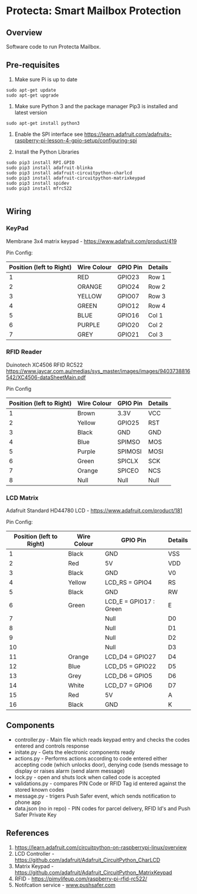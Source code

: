 # Protecta: Smart Mailbox Protection

## Overview

Software code to run Protecta Mailbox.

## Pre-requisites

1. Make sure Pi is up to date

```
sudo apt-get update
sudo apt-get upgrade
```

1. Make sure Python 3 and the package manager Pip3 is installed and latest version
```
sudo apt-get install python3
```

1. Enable the SPI interface
see https://learn.adafruit.com/adafruits-raspberry-pi-lesson-4-gpio-setup/configuring-spi

1. Install the Python Libraries
```
sudo pip3 install RPI.GPIO
sudo pip3 install adafruit-blinka
sudo pip3 install adafruit-circuitpython-charlcd
sudo pip3 install adafruit-circuitpython-matrixkeypad
sudo pip3 install spidev
sudo pip3 install mfrc522


```

## Wiring

### KeyPad

Membrane 3x4 matrix keypad - https://www.adafruit.com/product/419

Pin Config:

|Position (left to Right)| Wire Colour | GPIO Pin | Details |
| --- | --- | --- | --- | 
| 1 | RED | GPIO23 | Row 1 |
| 2 | ORANGE | GPIO24 | Row 2 |
| 3 | YELLOW | GPIO07 | Row 3 |
| 4 | GREEN | GPIO12 | Row 4 |
| 5 | BLUE | GPIO16 | Col 1 |
| 6 | PURPLE | GPIO20 | Col 2 |
| 7 | GREY | GPIO21 | Col 3 |

### RFID Reader

Duinotech XC4506 RFID RC522
https://www.jaycar.com.au/medias/sys_master/images/images/9403738816542/XC4506-dataSheetMain.pdf

Pin Config

|Position (left to Right)| Wire Colour | GPIO Pin | Details |
| --- | --- | --- | --- | 
| 1 | Brown | 3.3V | VCC |
| 2 | Yellow| GPIO25 | RST |
| 3 | Black | GND    | GND |
| 4 | Blue | SPIMSO | MOS |
| 5 | Purple | SPIMOSI | MOSI |
| 6 | Green | SPICLX | SCK |
| 7 | Orange | SPICEO | NCS |
| 8 | Null | Null | Null |IRQ |

### LCD Matrix

Adafruit Standard HD44780 LCD - https://www.adafruit.com/product/181

Pin Config:

|Position (left to Right)| Wire Colour | GPIO Pin | Details |
| --- | --- | --- | --- | 
| 1 | Black | GND | VSS |
| 2 | Red | 5V | VDD |
| 3 | Black | GND | V0 |
| 4 | Yellow  | LCD_RS = GPIO4 | RS | 
| 5 | Black  | GND | RW |
| 6 | Green  | LCD_E  = GPIO17 : Green | E |
| 7 |   | Null | D0 |
| 8 |   | Null | D1 |
| 9 |   | Null | D2 |
| 10|   | Null | D3 |
| 11| Orange | LCD_D4 = GPIO27 | D4 |
| 12| Blue   | LCD_D5 = GPIO22 | D5 |
| 13| Grey  | LCD_D6 = GPIO5 | D6 | 
| 14| White  | LCD_D7 = GPIO6 | D7 | 
| 15| Red   | 5V | A |
| 16| Black | GND | K |

## Components

- controller.py - Main file which reads keypad entry and checks the codes entered and controls response
- initate.py - Gets the electronic components ready
- actions.py - Performs actions according to code entered either accepting code (which unlocks door), denying code (sends message to display or raises alarm (send alarm message)
- lock.py - open and shuts lock when called code is accepted
- validations.py - compares PIN Code or RFID Tag id entered against the stored known codes
- message.py - trigers Push Safer event, which sends notification to phone app
- data.json (no in repo) - PIN codes for parcel delivery, RFID Id's and Push Safer Private Key

## References

1. https://learn.adafruit.com/circuitpython-on-raspberrypi-linux/overview
1. LCD Controller - https://github.com/adafruit/Adafruit_CircuitPython_CharLCD
1. Matrix Keypad - https://github.com/adafruit/Adafruit_CircuitPython_MatrixKeypad
1. RFID - https://pimylifeup.com/raspberry-pi-rfid-rc522/
1. Notifcation service - www.pushsafer.com
